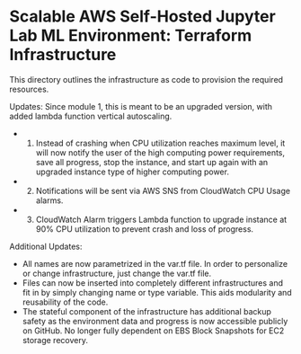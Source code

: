 # Scalable AWS Self-Hosted Jupyter Lab ML Environment: Terraform Infrastructure
This directory outlines the infrastructure as code to provision the required resources.

Updates: Since module 1, this is meant to be an upgraded version, with added lambda function vertical autoscaling.
- 1. Instead of crashing when CPU utilization reaches maximum level, it will now notify the user of the high computing power requirements, save all progress, stop the instance, and start up again with an upgraded instance type of higher computing power.
- 2. Notifications will be sent via AWS SNS from CloudWatch CPU Usage alarms.
- 3. CloudWatch Alarm triggers Lambda function to upgrade instance at 90% CPU utilization to prevent crash and loss of progress.

Additional Updates:
- All names are now parametrized in the var.tf file. In order to personalize or change infrastructure, just change the var.tf file.
- Files can now be inserted into completely different infrastructures and fit in by simply changing name or type variable. This aids modularity and reusability of the code.
- The stateful component of the infrastructure has additional backup safety as the environment data and progress is now accessible publicly on GitHub. No longer fully dependent on EBS Block Snapshots for EC2 storage recovery.
